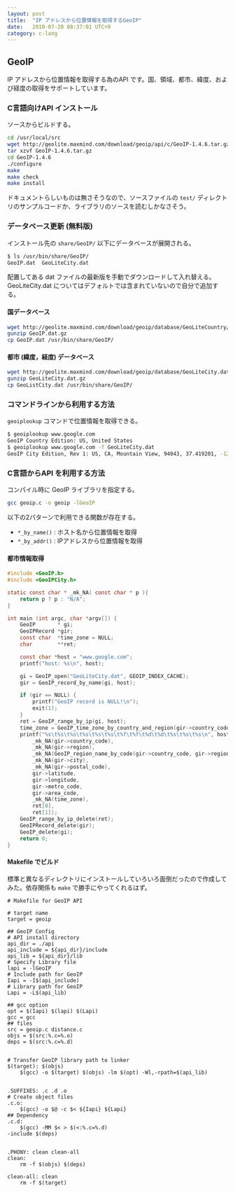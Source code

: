 ```yaml
---
layout: post
title:  "IP アドレスから位置情報を取得するGeoIP"
date:   2010-07-20 08:37:01 UTC+9
category: c-lang
---
```


## GeoIP

IP アドレスから位置情報を取得する為のAPI です。国、領域、都市、緯度、および経度の取得をサポートしています。

### C言語向けAPI インストール

ソースからビルドする。

~~~sh
cd /usr/local/src
wget http://geolite.maxmind.com/download/geoip/api/c/GeoIP-1.4.6.tar.gz
tar xzvf GeoIP-1.4.6.tar.gz
cd GeoIP-1.4.6
./configure
make
make check
make install
~~~

ドキュメントらしいものは無さそうなので、ソースファイルの `test/` ディレクトリのサンプルコードか、ライブラリのソースを読むしかなさそう。

### データベース更新 (無料版)

インストール先の `share/GeoIP/` 以下にデータベースが展開される。

~~~sh
$ ls /usr/bin/share/GeoIP/
GeoIP.dat  GeoLiteCity.dat
~~~

配置してある dat ファイルの最新版を手動でダウンロードして入れ替える。GeoLiteCity.dat についてはデフォルトでは含まれていないので自分で追加する。

#### 国データベース

~~~sh
wget http://geolite.maxmind.com/download/geoip/database/GeoLiteCountry/GeoIP.dat.gz
gunzip GeoIP.dat.gz
cp GeoIP.dat /usr/bin/share/GeoIP/
~~~

#### 都市 (緯度，経度) データベース

~~~sh
wget http://geolite.maxmind.com/download/geoip/database/GeoLiteCity.dat.gz
gunzip GeoLiteCity.dat.gz
cp GeoListCity.dat /usr/bin/share/GeoIP/
~~~

### コマンドラインから利用する方法

`geoiplookup` コマンドで位置情報を取得できる。

~~~sh
$ geoiplookup www.google.com
GeoIP Country Edition: US, United States
$ geoiplookup www.google.com -f GeoLiteCity.dat
GeoIP City Edition, Rev 1: US, CA, Mountain View, 94043, 37.419201, -122.057404, 807, 650
~~~

### C言語からAPI を利用する方法

コンパイル時に GeoIP ライブラリを指定する。

~~~sh
gcc geoip.c -o geoip -lGeoIP
~~~

以下の2パターンで利用できる関数が存在する。

- `*_by_name()` : ホスト名から位置情報を取得
- `*_by_addr()` : IPアドレスから位置情報を取得


#### 都市情報取得

~~~c
#include <GeoIP.h>
#include <GeoIPCity.h>

static const char * _mk_NA( const char * p ){
    return p ? p : "N/A";
}

int main (int argc, char *argv[]) {
    GeoIP       * gi;
    GeoIPRecord *gir;
    const char  *time_zone = NULL;
    char        **ret;

    const char *host = "www.google.com";
    printf("host: %s\n", host);

    gi = GeoIP_open("GeoLiteCity.dat", GEOIP_INDEX_CACHE);
    gir = GeoIP_record_by_name(gi, host);

    if (gir == NULL) {
        printf("GeoIP record is NULL!\n");
        exit(1);
    }
    ret = GeoIP_range_by_ip(gi, host);
    time_zone = GeoIP_time_zone_by_country_and_region(gir->country_code, gir->region);
    printf("%s\t%s\t%s\t%s\t%s\t%s\t%f\t%f\t%d\t%d\t%s\t%s\t%s\n", host,
        _mk_NA(gir->country_code),
        _mk_NA(gir->region),
        _mk_NA(GeoIP_region_name_by_code(gir->country_code, gir->region)),
        _mk_NA(gir->city),
        _mk_NA(gir->postal_code),
        gir->latitude,
        gir->longitude,
        gir->metro_code,
        gir->area_code,
        _mk_NA(time_zone),
        ret[0],
        ret[1]);
    GeoIP_range_by_ip_delete(ret);
    GeoIPRecord_delete(gir);
    GeoIP_delete(gi);
    return 0;
}
~~~

#### Makefile でビルド

標準と異なるディレクトリにインストールしていろいろ面倒だったので作成してみた。依存関係も `make` で勝手にやってくれるはず。

~~~
# Makefile for GeoIP API

# target name
target = geoip

## GeoIP Config
# API install directory
api_dir = ./api
api_include = ${api_dir}/include
api_lib = ${api_dir}/lib
# Specify Library file
lapi = -lGeoIP
# Include path for GeoIP
Iapi = -I$(api_include)
# Library path for GeoIP
Lapi = -L$(api_lib)

## gcc option
opt = $(Iapi) $(lapi) $(Lapi)
gcc = gcc
## files
src = geoip.c distance.c
objs = $(src:%.c=%.o)
deps = $(src:%.c=%.d)


# Transfer GeoIP library path to linker
$(target): $(objs)
    $(gcc) -o $(target) $(objs) -lm $(opt) -Wl,-rpath=$(api_lib)


.SUFFIXES: .c .d .o
# Create object files
.c.o:
    $(gcc) -o $@ -c $< ${Iapi} ${Lapi}
## Dependency
.c.d:
    $(gcc) -MM $< > $(<:%.c=%.d)
-include $(deps)


.PHONY: clean clean-all
clean:
    rm -f $(objs) $(deps)

clean-all: clean
    rm -f $(target)
~~~

